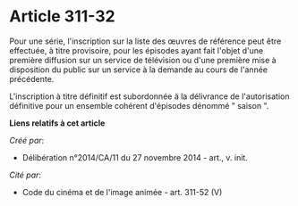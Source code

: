 # Article 311-32

Pour une série, l'inscription sur la liste des œuvres de référence peut être effectuée, à titre provisoire, pour les épisodes
ayant fait l'objet d'une première diffusion sur un service de télévision ou d'une première mise à disposition du public sur
un service à la demande au cours de l'année précédente. 

L'inscription à titre définitif est subordonnée à la délivrance de l'autorisation définitive pour un ensemble cohérent
d'épisodes dénommé " saison ".

**Liens relatifs à cet article**

_Créé par_:

  - Délibération n°2014/CA/11 du 27 novembre 2014 - art., v. init.

_Cité par_:

  - Code du cinéma et de l'image animée - art. 311-52 (V)
